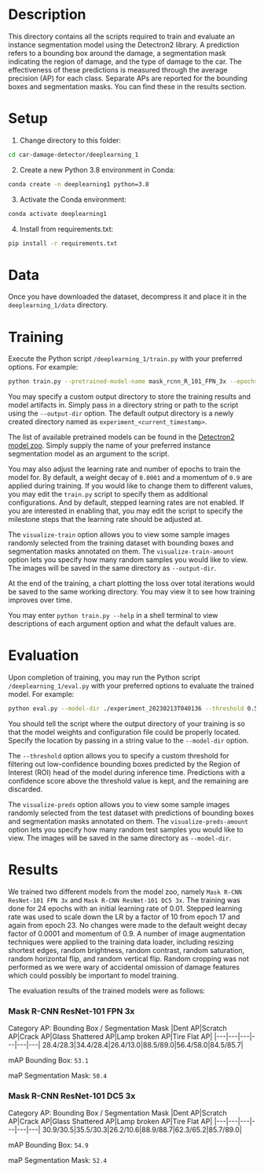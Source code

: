 # Description
This directory contains all the scripts required to train and evaluate an instance segmentation model using the Detectron2 library. A prediction refers to a bounding box around the damage, a segmentation mask indicating the region of damage, and the type of damage to the car. The effectiveness of these predictions is measured through the average precision (AP) for each class. Separate APs are reported for the bounding boxes and segmentation masks. You can find these in the results section.

# Setup
1. Change directory to this folder:
```bash
cd car-damage-detector/deeplearning_1
```

2. Create a new Python 3.8 environment in Conda:
```bash
conda create -n deeplearning1 python=3.8
```

3. Activate the Conda environment:
```bash
conda activate deeplearning1
```

4. Install from requirements.txt:
```bash
pip install -r requirements.txt
```

# Data
Once you have downloaded the dataset, decompress it and place it in the `deeplearning_1/data` directory.

# Training
Execute the Python script `/deeplearning_1/train.py` with your preferred options. For example:
```bash
python train.py --pretrained-model-name mask_rcnn_R_101_FPN_3x --epochs 5 --learning-rate 0.0025 --visualize-train --visualize-train-amount 5"
```

You may specify a custom output directory to store the training results and model artifacts in. Simply pass in a directory string or path to the script using the `--output-dir` option. The default output directory is a newly created directory named as `experiment_<current_timestamp>`.

The list of available pretrained models can be found in the [Detectron2 model zoo](https://github.com/facebookresearch/detectron2/blob/main/MODEL_ZOO.md). Simply supply the name of your preferred instance segmentation model as an argument to the script.

You may also adjust the learning rate and number of epochs to train the model for. By default, a weight decay of `0.0001` and a momentum of `0.9` are applied during training. If you would like to change them to different values, you may edit the `train.py` script to specify them as additional configurations. And by default, stepped learning rates are not enabled. If you are interested in enabling that, you may edit the script to specify the milestone steps that the learning rate should be adjusted at.

The `visualize-train` option allows you to view some sample images randomly selected from the training dataset with bounding boxes and segmentation masks annotated on them. The  `visualize-train-amount` option lets you specify how many random samples you would like to view. The images will be saved in the same directory as `--output-dir`.

At the end of the training, a chart plotting the loss over total iterations would be saved to the same working directory. You may view it to see how training improves over time.

You may enter `python train.py --help` in a shell terminal to view descriptions of each argument option and what the default values are.

# Evaluation
Upon completion of training, you may run the Python script `/deeplearning_1/eval.py` with your preferred options to evaluate the trained model. For example:
```bash
python eval.py --model-dir ./experiment_20230213T040136 --threshold 0.5 --visualize-preds --visualize-preds-amount 5
```

You should tell the script where the output directory of your training is so that the model weights and configuration file could be properly located. Specify the location by passing in a string value to the `--model-dir` option.

The `--threshold` option allows you to specify a custom threshold for filtering out low-confidence bounding boxes predicted by the Region of Interest (ROI) head of the model during inference time. Predictions with a confidence score above the threshold value is kept, and the remaining are discarded.

The `visualize-preds` option allows you to view some sample images randomly selected from the test dataset with predictions of bounding boxes and segmentation masks annotated on them. The  `visualize-preds-amount` option lets you specify how many random test samples you would like to view. The images will be saved in the same directory as `--model-dir`.

# Results
We trained two different models from the model zoo, namely `Mask R-CNN ResNet-101 FPN 3x` and `Mask R-CNN ResNet-101 DC5 3x`. The training was done for 24 epochs with an initial learning rate of 0.01. Stepped learning rate was used to scale down the LR by a factor of 10 from epoch 17 and again from epoch 23. No changes were made to the default weight decay factor of 0.0001 and momentum of 0.9. A number of image augmentation techniques were applied to the training data loader, including resizing shortest edges, random brightness, random contrast, random saturation, random horizontal flip, and random vertical flip. Random cropping was not performed as we were wary of accidental omission of damage features which could possibly be important to model training. 

The evaluation results of the trained models were as follows:

### Mask R-CNN ResNet-101 FPN 3x

Category AP: Bounding Box / Segmentation Mask
|Dent AP|Scratch AP|Crack AP|Glass Shattered AP|Lamp broken AP|Tire Flat AP|
|---|---|---|---|---|---|
28.4/28.3|34.4/28.4|26.4/13.0|88.5/89.0|56.4/58.0|84.5/85.7|

mAP Bounding Box: `53.1`

maP Segmentation Mask: `50.4`

### Mask R-CNN ResNet-101 DC5 3x

Category AP: Bounding Box / Segmentation Mask
|Dent AP|Scratch AP|Crack AP|Glass Shattered AP|Lamp broken AP|Tire Flat AP|
|---|---|---|---|---|---|
30.9/30.5|35.5/30.3|26.2/10.6|88.9/88.7|62.3/65.2|85.7/89.0|

mAP Bounding Box: `54.9`

maP Segmentation Mask: `52.4`